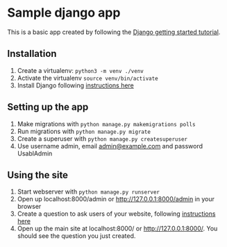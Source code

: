 # Sample django app

This is a basic app created by following the [Django getting started tutorial](https://docs.djangoproject.com/en/4.0/intro/tutorial01/).

## Installation

1. Create a virtualenv: `python3 -m venv ./venv`
1. Activate the virtualenv `source venv/bin/activate`
1. Install Django following [instructions here](https://docs.djangoproject.com/en/4.0/intro/install/)

## Setting up the app

1. Make migrations with `python manage.py makemigrations polls`
1. Run migrations with `python manage.py migrate`
1. Create a superuser with `python manage.py createsuperuser`
1. Use username admin, email admin@example.com and password UsablAdmin

## Using the site

1. Start webserver with `python manage.py runserver`
1. Open up localhost:8000/admin or http://127.0.0.1:8000/admin in your browser
1. Create a question to ask users of your website, following [instructions here](https://docs.djangoproject.com/en/4.0/intro/tutorial02/#explore-the-free-admin-functionality)
1. Open up the main site at localhost:8000/ or http://127.0.0.1:8000/. You should see the question you just created.
